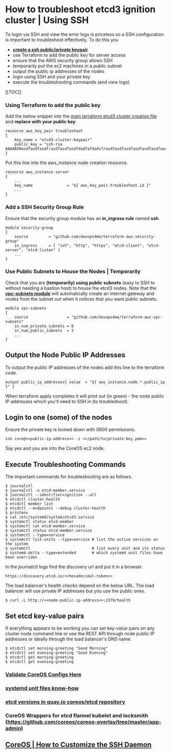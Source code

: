 # How to troubleshoot etcd3 ignition cluster | Using SSH

To login via SSH and view the error logs is priceless so a SSH configuration is important to troubleshoot effectively. To do this you

- **[create a ssh public/private keypair](ssh)**
- use Terraform to add the public key for server access
- ensure that the AWS security group allows SSH
- temporarily put the ec2 machines in a public subnet
- output the public ip addresses of the nodes
- login using SSH and your private key
- execute the troubleshooting commands (and view logs)


[[_TOC_]]

### Using Terraform to add the public key

Add the below snippet into the [main terraform etcd3 cluster creation file](https://github.com/devops4me/terraform-aws-etcd3-cluster/blob/master/etcd3.cluster-main.tf) and **replace with your public key**.

    resource aws_key_pair troubleshoot
    {
        key_name = "etcd3-cluster-keypair"
        public_key = "ssh-rsa AAAAB3Nasdfasdfasdf/asdfasdfasdfdadfafdadsf/asdfasdfasdfasdfasdfasdfaasdfads"
    }

Put this line into the aws_instance node creation resource.

    resource aws_instance server
    {
        ...
        key_name               = "${ aws_key_pair.troubleshoot.id }"
        ...
    }

### Add a SSH Security Group Rule

Ensure that the security group module has an **in_ingress rule** named **ssh**.

    module security-group
    {
        source         = "github.com/devops4me/terraform-aws-security-group"
        in_ingress     = [ "ssh", "http", "https", "etcd-client", "etcd-server", "etcd-listen" ]
        ...
    }

### Use Public Subnets to House the Nodes | Temporarily

Check that you are **(temporarily) using public subnets** (easy to SSH to without needing a bastion host) to house the etcd3 nodes. Note that the **[vpc-subnets module](https://github.com/devops4me/terraform-aws-vpc-subnets)** will automatically create an internet gateway and routes from the subnet out when it notices that you want public subnets.

    module vpc-subnets
    {
        source                 = "github.com/devops4me/terraform-aws-vpc-subnets"
        in_num_private_subnets = 0
        in_num_public_subnets  = 3
        ...
    }


## Output the Node Public IP Addresses

To output the public IP addresses of the nodes add this line to the terraform code.

    output public_ip_addresses{ value  = "${ aws_instance.node.*.public_ip }" }

When terraform apply completes it will print out (in green) - the node public IP addresses which you'll need to SSH in (to troubleshoot).


## Login to one (some) of the nodes

Ensure the private key is locked down with 0600 permissions.

    ssh core@<<public-ip-address>> -i <</path/to/private-key.pem>>

Say yes and you are into the CoreOS ec2 node.


## Execute Troubleshooting Commands

The important commands for troubleshooting are as follows.

    $ journalctl
    $ journalctl -u etcd-member.service
    $ journalctl --identifier=ignition --all
    $ etcdctl cluster-health
    $ etcdctl member list
    $ etcdctl --endpoints --debug cluster-health
    $ printenv
    $ cat /etc/systemd/system/etcd3.service
    $ systemctl status etcd-member
    $ systemctl cat etcd-member.service
    $ systemctl status etcd-member.service
    $ systemctl --type=service
    $ systemctl list-units --type=service # list the active services on the system
    $ systemctl                           # list every unit and its status
    $ systemd-delta --type=extended       # which systemd unit files have been overriden


In the journalctl logs find the discovery url and put it in a browser.

    https://discovery.etcd.io/<<hexadecimal-token>>

The load balancer's health checks depend on the below URL. The load balancer will use private IP addresses but you use the public ones.

    $ curl -L http://<<node-public-ip-address>>:2379/health


## Set etcd key-value pairs

If everything appears to be working you can set key-value pairs on any cluster node command line or use the REST API through node public IP addresses or ideally through the load balancer's DNS name.

    $ etcdctl set morning-greeting "Good Morning"
    $ etcdctl set evening-greeting "Good Evening"
    $ etcdctl get morning-greeting
    $ etcdctl get evening-greeting



### [Validate CoreOS Configs Here](https://coreos.com/validate/)

### [systemd unit files know-how](https://www.freedesktop.org/software/systemd/man/systemd.unit.html)

### [etcd versions in quay.io coreos/etcd repository](https://quay.io/repository/coreos/etcd?tab=tags)

### CoreOS Wrappers for etcd flannel kubelet and locksmith (https://github.com/coreos/coreos-overlay/tree/master/app-admin)

## [CoreOS | How to Customize the SSH Daemon](https://coreos.com/os/docs/latest/customizing-sshd.html#changing-the-sshd-port)


